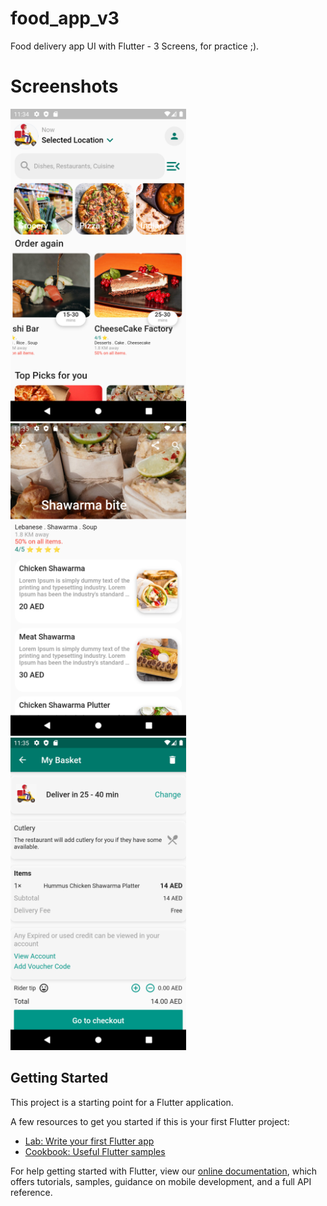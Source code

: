 # food_app_v3

Food delivery app UI with Flutter - 3 Screens, for practice ;).

# Screenshots 

<img src="https://github.com/Mohammed187/food_app_v3/blob/master/home_screen.png" height="500"> <img src="https://github.com/Mohammed187/food_app_v3/blob/master/restaurant_screen.png" height="500"> <img src="https://github.com/Mohammed187/food_app_v3/blob/master/cart_screen.png" height="500">

## Getting Started

This project is a starting point for a Flutter application.

A few resources to get you started if this is your first Flutter project:

- [Lab: Write your first Flutter app](https://flutter.dev/docs/get-started/codelab)
- [Cookbook: Useful Flutter samples](https://flutter.dev/docs/cookbook)

For help getting started with Flutter, view our
[online documentation](https://flutter.dev/docs), which offers tutorials,
samples, guidance on mobile development, and a full API reference.

